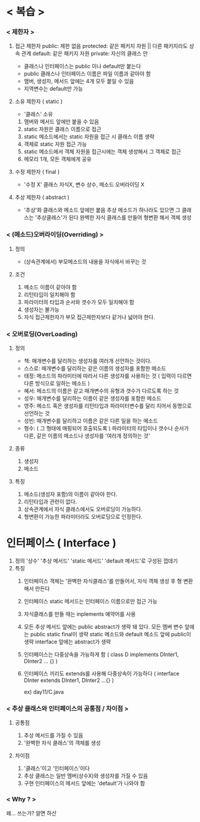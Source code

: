 # < 복습 >

### < 제한자 >
1) 접근 제한자
	public: 제한 없음
	protected: 같은 패키지 자원 || 다른 패키지라도 상속 관계
	default: 같은 패키지 자원
	private: 자신의 클래스 안
	
	- 클래스나 인터페이스는 public 이나 default만 붙는다
	- public 클래스나 인터페이스 이름은 파일 이름과 같아야 함
	- 맴버, 생성자, 메서드 앞에는 4개 모두 붙일 수 있음
	- 지역변수는 default만 가능
	  
2) 소유 제한자 ( static )
	- '클래스' 소유
	1) 맴버와 메서드 앞에만 붙을 수 있음
	2) static 자원은 클래스 이름으로 접근
	3) static 메소드에서는 static 자원을 접근 시 클래스 이름 생략
	4) 객체로 static 자원 접근 가능
	5) static 메소드에서 객체 자원을 접근시에는 객체 생성해서 그 객체로 접근
	6) 메모리 1개, 모든 객체에게 공유
	  
3) 수정 제한자 ( final )
	- '수정 X'
	  클래스 자식X, 변수 상수, 메소드 오버라이딩 X
	  
4) 추상 제한자 ( abstract )
	- '추상'화
	  클래스와 메소드 앞에만 붙음
	  추상 메소드가 하나라도 있으면 그 클래스는 '추상클래스'가 된다
	  완벽한 자식 클래스를 만들어 형변환 해서 객체 생성
	  

### < (메소드)오버라이딩(Overriding) >
1) 정의
	- (상속관계에서) 부모메소드의 내용을 자식에서 바꾸는 것
   
2) 조건
	1) 메소드 이름이 같아야 함
	2) 리턴타입이 일치해야 함
	3) 파라미터의 타입과 순서와 갯수가 모두 일치해야 함
	4) 생성자는 불가능
	5) 자식 접근제한자가 부모 접근제한자보다 같거나 넓어야 한다.

### < 오버로딩(OverLoading)
1) 정의
	- 책: 매개변수를 달리하는 생성자를 여러개 선언하는 것이다.
	- 스스로: 매개변수를 달리하는 같은 이름의 생성자를 포함한 메소드
	- 태정: 메소드의 파라미터에 따라서 다른 생성자를 사용하는 것 
		( 입력이 다르면 다른 방식으로 일하는 메소드 )
	- 혜서: 메소드의 이름은 같고 매개변수의 유형과 갯수가 다르도록 하는 것 
	- 성우: 매개변수를 달리하는 이름이 같은 생성자를 포함한 메소드
	- 영주: 메소드 혹은 생성자를 리턴타입과 파라미터변수를 달리 지어서 동명으로 선언하는 것 
	- 성빈: 매개변수를 달리하고 이름은 같은 다른 일을 하는 메소드
	- 형수: ( 그 형태에 매핑되어 호출되도록 )
      파라미터의 타입이나 갯수나 순서가 다른, 같은 이름의 메소드나 생성자를 '여러개 정의하는 것'
	  
1) 종류
	1) 생성자
	2) 메소드
2) 특징
	1) 메소드(생성자 포함)의 이름이 같아야 한다.
	2) 리턴타입과 관련이 없다.
	3) 상속관계에서 자식 클래스에서도 오버로딩이 가능하다.
	4) 형변환이 가능한 파라미터라도 오버로딩으로 인정한다.



# 인터페이스 ( Interface )
1) 정의 
	'상수' '추상 메서드' 'static 메서드' 'default 메서드'로 구성된 껍데기
2) 특징
	1) 인터페이스 객체는 '완벽한 자식클래스'를 만들어서, 자식 객체 생성 후 형 변환해서 만든다
	2) 인터페이스 static 메서드는 인터페이스 이름으로만 접근 가능
	3) 자식클래스를 만들 때는 inplements 예약어를 사용
	4) 모든 추상 메서드 앞에는 public abstract가 생략 돼 있다.
	   모든 맴버 변수 앞에는 public static final이 생략
	   static 메소드와 default 메소드 앞에 public이 생략
	   interface 앞에는 abstract가 생략
	5) 인터페이스는 다중상속을 가능하게 함
		( class D implements DInter1, DInter2 ... {} )
	6) 인터페이스 끼리도 extends를 사용해 다중상속이 가능하다
		( interface DInter extends DInter1, DInter2 ...{} )
		
	   ex) day11/C.java


### < 추상 클래스와 인터페이스의 공통점 / 차이점 >
1) 공통점
	1) 추상 메서드를 가질 수 있음
	2) '완벽한 자식 클래스'의 객체를 생성	   
	   
2) 차이점
	1) '클래스'이고 '인터페이스'이다
	2) 추상 클래스는 일반 멤버(상수X)와 생성자를 가질 수 있음
	3) 구현 인터페이스의 메서드 앞에는 'default'가 나와야 함

### < Why ? >
왜... 쓰는가?
알면 하산

